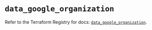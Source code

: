 # `data_google_organization`

Refer to the Terraform Registry for docs: [`data_google_organization`](https://registry.terraform.io/providers/hashicorp/google/6.33.0/docs/data-sources/organization).
